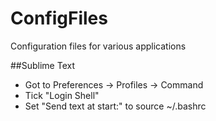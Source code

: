 # ConfigFiles
Configuration files for various applications

##Sublime Text
- Got to Preferences -> Profiles -> Command
- Tick "Login Shell"
- Set "Send text at start:" to source ~/.bashrc 
